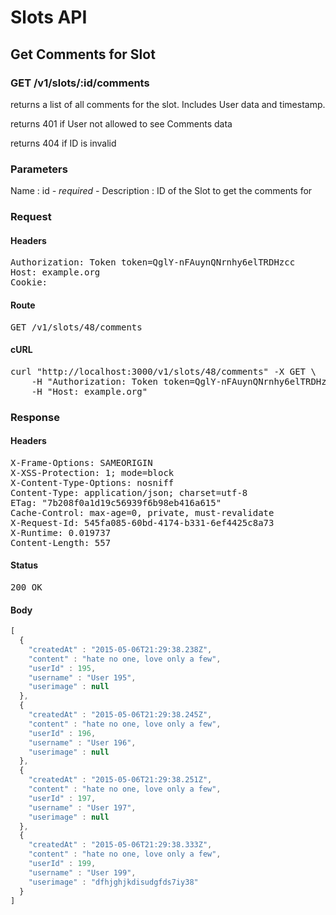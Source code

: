# Slots API

## Get Comments for Slot

### GET /v1/slots/:id/comments

returns a list of all comments for the slot. Includes User data and timestamp.

returns 401 if User not allowed to see Comments data

returns 404 if ID is invalid

### Parameters

Name : id *- required -*
Description : ID of the Slot to get the comments for

### Request

#### Headers

<pre>Authorization: Token token=QglY-nFAuynQNrnhy6elTRDHzcc
Host: example.org
Cookie: </pre>

#### Route

<pre>GET /v1/slots/48/comments</pre>

#### cURL

<pre class="request">curl &quot;http://localhost:3000/v1/slots/48/comments&quot; -X GET \
	-H &quot;Authorization: Token token=QglY-nFAuynQNrnhy6elTRDHzcc&quot; \
	-H &quot;Host: example.org&quot;</pre>

### Response

#### Headers

<pre>X-Frame-Options: SAMEORIGIN
X-XSS-Protection: 1; mode=block
X-Content-Type-Options: nosniff
Content-Type: application/json; charset=utf-8
ETag: &quot;7b208f0a1d19c56939f6b98eb416a615&quot;
Cache-Control: max-age=0, private, must-revalidate
X-Request-Id: 545fa085-60bd-4174-b331-6ef4425c8a73
X-Runtime: 0.019737
Content-Length: 557</pre>

#### Status

<pre>200 OK</pre>

#### Body

```javascript
[
  {
    "createdAt" : "2015-05-06T21:29:38.238Z",
    "content" : "hate no one, love only a few",
    "userId" : 195,
    "username" : "User 195",
    "userimage" : null
  },
  {
    "createdAt" : "2015-05-06T21:29:38.245Z",
    "content" : "hate no one, love only a few",
    "userId" : 196,
    "username" : "User 196",
    "userimage" : null
  },
  {
    "createdAt" : "2015-05-06T21:29:38.251Z",
    "content" : "hate no one, love only a few",
    "userId" : 197,
    "username" : "User 197",
    "userimage" : null
  },
  {
    "createdAt" : "2015-05-06T21:29:38.333Z",
    "content" : "hate no one, love only a few",
    "userId" : 199,
    "username" : "User 199",
    "userimage" : "dfhjghjkdisudgfds7iy38"
  }
]
```
